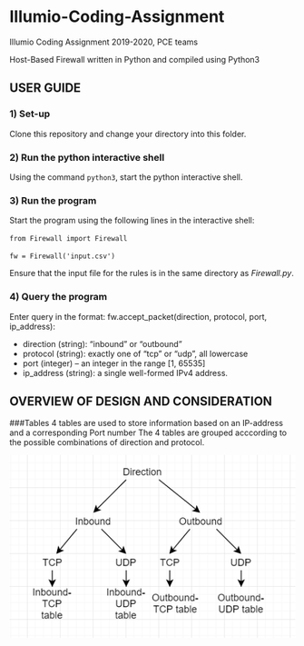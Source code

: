 # Illumio-Coding-Assignment
Illumio Coding Assignment 2019-2020, PCE teams

Host-Based Firewall written in Python and compiled using Python3

## USER GUIDE
### 1) Set-up
Clone this repository and change your directory into this folder.
### 2) Run the python interactive shell
Using the command `python3`, start the python interactive shell.
### 3) Run the program
Start the program using the following lines in the interactive shell:

`from Firewall import Firewall`

`fw = Firewall('input.csv')`

Ensure that the input file for the rules is in the same directory as *Firewall.py*.
### 4) Query the program
Enter query in the format: fw.accept_packet(direction, protocol, port, ip_address):

- direction (string): “inbound” or “outbound”
- protocol (string): exactly one of “tcp” or “udp”, all lowercase
- port (integer) – an integer in the range [1, 65535]
- ip_address (string): a single well-formed IPv4 address.

## OVERVIEW OF DESIGN AND CONSIDERATION
###Tables
4 tables are used to store information based on an IP-address and a corresponding Port number
The 4 tables are grouped acccording to the possible combinations of direction and protocol.

![decision tree](/diagram.png)
